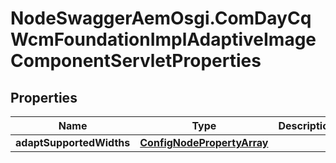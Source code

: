 # NodeSwaggerAemOsgi.ComDayCqWcmFoundationImplAdaptiveImageComponentServletProperties

## Properties

Name | Type | Description | Notes
------------ | ------------- | ------------- | -------------
**adaptSupportedWidths** | [**ConfigNodePropertyArray**](ConfigNodePropertyArray.md) |  | [optional] 


